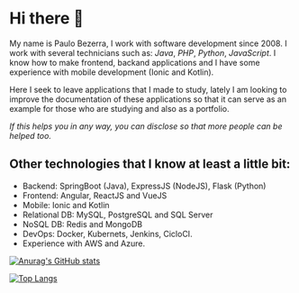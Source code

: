 # Hi there 👋

My name is Paulo Bezerra, I work with software development since 2008. I work with several technicians such as: *Java*, *PHP*, *Python*, *JavaScript*. I know how to make frontend, backand applications and I have some experience with mobile development (Ionic and Kotlin).

Here I seek to leave applications that I made to study, lately I am looking to improve the documentation of these applications so that it can serve as an example for those who are studying and also as a portfolio.

*If this helps you in any way, you can disclose so that more people can be helped too.*

## Other technologies that I know at least a little bit:
- Backend: SpringBoot (Java), ExpressJS (NodeJS), Flask (Python)
- Frontend: Angular, ReactJS and VueJS
- Mobile: Ionic and Kotlin
- Relational DB: MySQL, PostgreSQL and SQL Server
- NoSQL DB: Redis and MongoDB
- DevOps: Docker, Kubernets, Jenkins, CicloCI.
- Experience with AWS and Azure.

[![Anurag's GitHub stats](https://github-readme-stats.vercel.app/api?username=paulobezerra&theme=github_dark&show_icons=true)](https://github.com/anuraghazra/github-readme-stats)

[![Top Langs](https://github-readme-stats.vercel.app/api/top-langs/?username=paulobezerra&theme=github_dark&show_icons=true)](https://github.com/anuraghazra/github-readme-stats)
